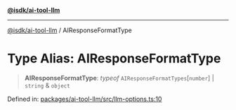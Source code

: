 [**@isdk/ai-tool-llm**](../README.md)

***

[@isdk/ai-tool-llm](../globals.md) / AIResponseFormatType

# Type Alias: AIResponseFormatType

> **AIResponseFormatType**: *typeof* `AIResponseFormatTypes`\[`number`\] \| `string` & `object`

Defined in: [packages/ai-tool-llm/src/llm-options.ts:10](https://github.com/isdk/ai-tool-llm.js/blob/f3c3cef59ff3aa0ce6d3161a8d3d8cd72ec50012/src/llm-options.ts#L10)
